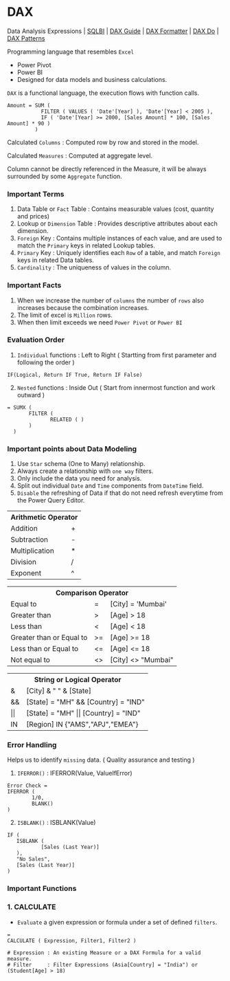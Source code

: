 # DAX
Data Analysis Expressions | [SQLBI](https://www.sqlbi.com/) | [DAX Guide](https://dax.guide/) | [DAX Formatter](https://www.daxformatter.com/) | [DAX Do](https://dax.do/) | [DAX Patterns](https://www.daxpatterns.com/)

Programming language that resembles `Excel` 
- Power Pivot
- Power BI
- Designed for data models and business calculations.

`DAX` is a functional language, the execution flows with function calls.

```DAX
Amount = SUM (
           FILTER ( VALUES ( 'Date'[Year] ), 'Date'[Year] < 2005 ),
           IF ( 'Date'[Year] >= 2000, [Sales Amount] * 100, [Sales Amount] * 90 )
         )
```

Calculated `Columns` : Computed row by row and stored in the model.

Calculated `Measures` : Computed at aggregate level.

Column cannot be directly referenced in the Measure, it will be always surrounded by some `Aggregate` function.

### Important Terms

1. Data Table or `Fact` Table : Contains measurable values (cost, quantity and prices)
2. Lookup or `Dimension` Table : Provides descriptive attributes about each dimension.
3. `Foreign` Key : Contains multiple instances of each value, and are used to match the `Primary` keys in related Lookup tables.
4. `Primary` Key : Uniquely identifies each `Row` of a table, and match `Foreign` keys in related Data tables.
5. `Cardinality` : The uniqueness of values in the column. 

### Important Facts

1. When we increase the number of `columns` the number of `rows` also increases because the combination increases.
2. The limit of excel is `Million` rows.
3. When then limit exceeds we need `Power Pivot` or `Power BI`

### Evaluation Order 

1. `Individual` functions : Left to Right ( Startting from first parameter and following the order )

```DAX
IF(Logical, Return IF True, Return IF False)
```

2. `Nested` functions     : Inside Out ( Start from innermost function and work outward )

```DAX
= SUMX (
       FILTER (
              RELATED ( )
       )
  )
```

### Important points about Data Modeling

1. Use `Star` schema (One to Many) relationship.
2. Always create a relationship with `one way` filters.
3. Only include the data you need for analysis.
4. Split out individual `Date` and `Time` components from `DateTime` field.
5. `Disable` the refreshing of Data if that do not need refresh everytime from the Power Query Editor.

<table>        
           <tr><th colspan=2>Arithmetic Operator</th></tr>
           <tr><td>Addition</td><td>+</td></tr>
           <tr><td>Subtraction</td><td>-</td></tr>
           <tr><td>Multiplication</td><td>*</td></tr>
           <tr><td>Division</td><td>/</td></tr>
           <tr><td>Exponent</td><td>^</td></tr>
</table>

<table>
        <tr><th colspan=3>Comparison Operator</th></tr>
        <tr><td>Equal to</td><td>=</td><td>[City] = 'Mumbai'</td></tr>
        <tr><td>Greater than</td><td>></td><td>[Age] > 18</td></tr>
        <tr><td>Less than</td><td><</td><td>[Age] < 18</td></tr>
        <tr><td>Greater than or Equal to</td><td>>=</td><td>[Age] >= 18</td></tr>
        <tr><td>Less than or Equal to</td><td><=</td><td>[Age] <= 18</td></tr>
        <tr><td>Not equal to</td><td><></td><td>[City] <> "Mumbai"</td></tr>
</table>

<table>
       <tr><th colspan=2>String or Logical Operator</th></tr>
       <tr><td>&</td><td>[City] & " " & [State]</td></tr>
       <tr><td>&&</td><td>[State] = "MH" && [Country] = "IND"</td></tr>
       <tr><td>||</td><td>[State] = "MH" || [Country] = "IND"</td></tr>
       <tr><td>IN</td><td>[Region] IN {"AMS","APJ","EMEA"}</td></tr>
</table>

### Error Handling

Helps us to identify `missing` data. ( Quality assurance and testing )

1. `IFERROR()` : IFERROR(Value, ValueIfError) 

```DAX
Error Check = 
IFERROR (
        1/0,
        BLANK()
)        
```

2. `ISBLANK()` : ISBLANK(Value)

```DAX
IF (
   ISBLANK (
           [Sales (Last Year)]
   ),
   "No Sales",
   [Sales (Last Year)]
)
```
                                                                                                         
### Important Functions 

### 1. CALCULATE
- `Evaluate` a given expression or formula under a set of defined `filters`.

```DAX
=
CALCULATE ( Expression, Filter1, Filter2 )

# Expression : An existing Measure or a DAX Formula for a valid measure.
# Filter     : Filter Expressions (Asia[Country] = "India") or (Student[Age] > 18)
```
